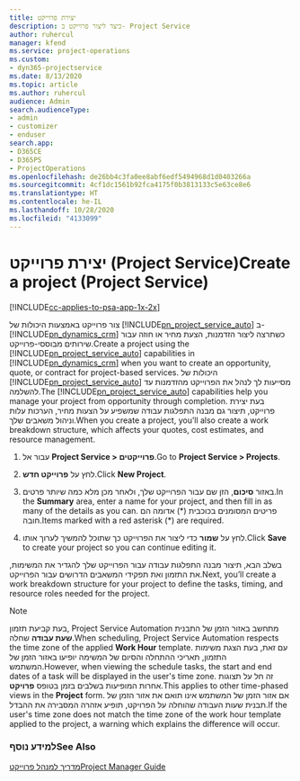 ```yaml
---
title: יצירת פרוייקט
description: כיצד ליצור פרוייקט ב- Project Service
author: ruhercul
manager: kfend
ms.service: project-operations
ms.custom:
- dyn365-projectservice
ms.date: 8/13/2020
ms.topic: article
ms.author: ruhercul
audience: Admin
search.audienceType:
- admin
- customizer
- enduser
search.app:
- D365CE
- D365PS
- ProjectOperations
ms.openlocfilehash: de26bb4c3fa0ee8abf6edf5494968d1d0403266a
ms.sourcegitcommit: 4cf1dc1561b92fca4175f0b3813133c5e63ce8e6
ms.translationtype: HT
ms.contentlocale: he-IL
ms.lasthandoff: 10/28/2020
ms.locfileid: "4133099"
---
```

# <a name="create-a-project-project-service"></a><span data-ttu-id="292c3-103">יצירת פרוייקט (Project Service)</span><span class="sxs-lookup"><span data-stu-id="292c3-103">Create a project (Project Service)</span></span>

[!INCLUDE[cc-applies-to-psa-app-1x-2x](../includes/cc-applies-to-psa-app-1x-2x.md)]

<span data-ttu-id="292c3-104">צור פרוייקט באמצעות היכולות של [!INCLUDE[pn_project_service_auto](../includes/pn-project-service-auto.md)] ב- [!INCLUDE[pn_dynamics_crm](../includes/pn-dynamics-crm.md)] כשתרצה ליצור הזדמנות, הצעת מחיר או חוזה עבור שירותים מבוססי-פרוייקט.</span><span class="sxs-lookup"><span data-stu-id="292c3-104">Create a project using the [!INCLUDE[pn_project_service_auto](../includes/pn-project-service-auto.md)] capabilities in [!INCLUDE[pn_dynamics_crm](../includes/pn-dynamics-crm.md)] when you want to create an opportunity, quote, or contract for project-based services.</span></span> <span data-ttu-id="292c3-105">היכולות של [!INCLUDE[pn_project_service_auto](../includes/pn-project-service-auto.md)] מסייעות לך לנהל את הפרוייקט מהזדמנות עד להשלמה.</span><span class="sxs-lookup"><span data-stu-id="292c3-105">The [!INCLUDE[pn_project_service_auto](../includes/pn-project-service-auto.md)] capabilities help you manage your project from opportunity through completion.</span></span> <span data-ttu-id="292c3-106">בעת יצירת פרוייקט, תיצור גם מבנה התפלגות עבודה שמשפיע על הצעות מחיר, הערכות עלות וניהול משאבים שלך.</span><span class="sxs-lookup"><span data-stu-id="292c3-106">When you create a project, you’ll also create a work breakdown structure, which affects your quotes, cost estimates, and resource management.</span></span>  
  
1.  <span data-ttu-id="292c3-107">עבור אל **Project Service > פרוייקטים**.</span><span class="sxs-lookup"><span data-stu-id="292c3-107">Go to **Project Service > Projects**.</span></span>  
  
2.  <span data-ttu-id="292c3-108">לחץ על **פרוייקט חדש**.</span><span class="sxs-lookup"><span data-stu-id="292c3-108">Click **New Project**.</span></span>  
  
3.  <span data-ttu-id="292c3-109">באזור **סיכום**, הזן שם עבור הפרוייקט שלך, ולאחר מכן מלא כמה שיותר פרטים.</span><span class="sxs-lookup"><span data-stu-id="292c3-109">In the **Summary** area, enter a name for your project, and then fill in as many of the details as you can.</span></span> <span data-ttu-id="292c3-110">פריטים המסומנים בכוכבית (\*) אדומה הם חובה.</span><span class="sxs-lookup"><span data-stu-id="292c3-110">Items marked with a red asterisk (\*) are required.</span></span>  
  
4.  <span data-ttu-id="292c3-111">לחץ על **שמור** כדי ליצור את הפרוייקט כך שתוכל להמשיך לערוך אותו.</span><span class="sxs-lookup"><span data-stu-id="292c3-111">Click **Save** to create your project so you can continue editing it.</span></span>  
  
<span data-ttu-id="292c3-112">בשלב הבא, תיצור מבנה התפלגות עבודה עבור הפרוייקט שלך להגדיר את המשימות, את התזמון ואת תפקידי המשאבים הדרושים עבור הפרוייקט.</span><span class="sxs-lookup"><span data-stu-id="292c3-112">Next, you’ll create a work breakdown structure for your project to define the tasks, timing, and resource roles needed for the project.</span></span>  

> [!NOTE]
> <span data-ttu-id="292c3-113">בעת קביעת תזמון, Project Service Automation מתחשב באזור הזמן של התבנית **שעת עבודה** שחלה.</span><span class="sxs-lookup"><span data-stu-id="292c3-113">When scheduling, Project Service Automation respects the time zone of the applied **Work Hour** template.</span></span> <span data-ttu-id="292c3-114">עם זאת, בעת הצגת משימות התזמון, תאריכי ההתחלה והסיום של המשימה יופיעו באזור הזמן של המשתמש.</span><span class="sxs-lookup"><span data-stu-id="292c3-114">However, when viewing the schedule tasks, the start and end dates of a task will be displayed in the user's time zone.</span></span> <span data-ttu-id="292c3-115">זה חל על תצוגות אחרות המופיעות בשלבים בזמן בטופס **פרויקט**.</span><span class="sxs-lookup"><span data-stu-id="292c3-115">This applies to other time-phased views in the **Project** form.</span></span> <span data-ttu-id="292c3-116">אם אזור הזמן של המשתמש אינו תואם את אזור הזמן של תבנית שעות העבודה שהוחלה על הפרויקט, תופיע אזהרה המסבירה את ההבדל.</span><span class="sxs-lookup"><span data-stu-id="292c3-116">If the user's time zone does not match the time zone of the work hour template applied to the project, a warning which explains the difference will occur.</span></span> 
  
### <a name="see-also"></a><span data-ttu-id="292c3-117">למידע נוסף</span><span class="sxs-lookup"><span data-stu-id="292c3-117">See Also</span></span>  
 [<span data-ttu-id="292c3-118">מדריך למנהל פרוייקט</span><span class="sxs-lookup"><span data-stu-id="292c3-118">Project Manager Guide</span></span>](../psa/project-manager-guide.md)
